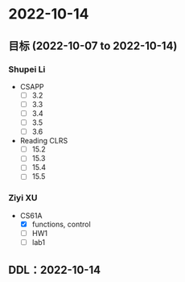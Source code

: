# 2022-10-14
## 目标 (2022-10-07 to 2022-10-14)
### Shupei Li
- CSAPP
  - [ ] 3.2
  - [ ] 3.3
  - [ ] 3.4
  - [ ] 3.5
  - [ ] 3.6
- Reading CLRS
  - [ ] 15.2
  - [ ] 15.3
  - [ ] 15.4
  - [ ] 15.5

### Ziyi XU
- CS61A
  - [x] functions, control
  - [ ] HW1
  - [ ] lab1

## DDL：2022-10-14
